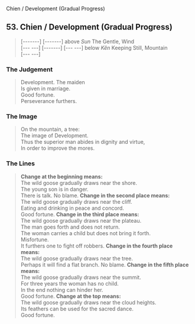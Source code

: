 Chien / Development (Gradual Progress)
## 53. Chien / Development (Gradual Progress)
> [-------]
> [-------] above _Sun_ The Gentle, Wind  
> [--- ---]
> [-------]
> [--- ---] below _Kên_ Keeping Still, Mountain  
> [--- ---]
### The Judgement
> Development. The maiden  
 Is given in marriage.  
 Good fortune.  
 Perseverance furthers.
### The Image
> On the mountain, a tree:  
 The image of Development.  
 Thus the superior man abides in dignity and virtue,  
 In order to improve the mores.
### The Lines

 > **Change at the beginning means:**  
 The wild goose gradually draws near the shore.  
 The young son is in danger.  
 There is talk. No blame.
 > **Change in the second place means:**  
 The wild goose gradually draws near the cliff.  
 Eating and drinking in peace and concord.  
 Good fortune.
 > **Change in the third place means:**  
 The wild goose gradually draws near the plateau.  
 The man goes forth and does not return.  
 The woman carries a child but does not bring it forth.  
 Misfortune.  
 It furthers one to fight off robbers.
 > **Change in the fourth place means:**  
 The wild goose gradually draws near the tree.  
 Perhaps it will find a flat branch. No blame.
 > **Change in the fifth place means:**  
 The wild goose gradually draws near the summit.  
 For three years the woman has no child.  
 In the end nothing can hinder her.  
 Good fortune.
 > **Change at the top means:**  
 The wild goose gradually draws near the cloud heights.  
 Its feathers can be used for the sacred dance.  
 Good fortune.




